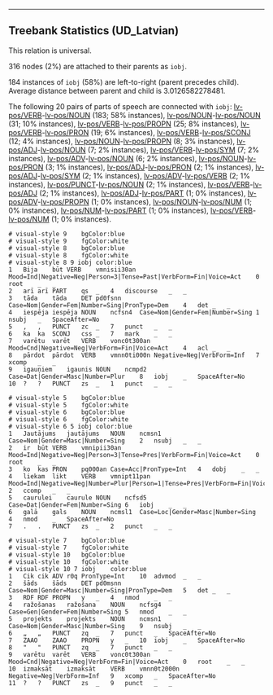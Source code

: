 

--------------------------------------------------------------------------------

## Treebank Statistics (UD_Latvian)

This relation is universal.

316 nodes (2%) are attached to their parents as `iobj`.

184 instances of `iobj` (58%) are left-to-right (parent precedes child).
Average distance between parent and child is 3.0126582278481.

The following 20 pairs of parts of speech are connected with `iobj`: [lv-pos/VERB]()-[lv-pos/NOUN]() (183; 58% instances), [lv-pos/NOUN]()-[lv-pos/NOUN]() (31; 10% instances), [lv-pos/VERB]()-[lv-pos/PROPN]() (25; 8% instances), [lv-pos/VERB]()-[lv-pos/PRON]() (19; 6% instances), [lv-pos/VERB]()-[lv-pos/SCONJ]() (12; 4% instances), [lv-pos/NOUN]()-[lv-pos/PROPN]() (8; 3% instances), [lv-pos/ADJ]()-[lv-pos/NOUN]() (7; 2% instances), [lv-pos/VERB]()-[lv-pos/SYM]() (7; 2% instances), [lv-pos/ADV]()-[lv-pos/NOUN]() (6; 2% instances), [lv-pos/NOUN]()-[lv-pos/PRON]() (3; 1% instances), [lv-pos/ADJ]()-[lv-pos/PRON]() (2; 1% instances), [lv-pos/ADJ]()-[lv-pos/SYM]() (2; 1% instances), [lv-pos/ADV]()-[lv-pos/VERB]() (2; 1% instances), [lv-pos/PUNCT]()-[lv-pos/NOUN]() (2; 1% instances), [lv-pos/VERB]()-[lv-pos/ADJ]() (2; 1% instances), [lv-pos/ADJ]()-[lv-pos/PART]() (1; 0% instances), [lv-pos/ADV]()-[lv-pos/PROPN]() (1; 0% instances), [lv-pos/NOUN]()-[lv-pos/NUM]() (1; 0% instances), [lv-pos/NUM]()-[lv-pos/PART]() (1; 0% instances), [lv-pos/VERB]()-[lv-pos/NUM]() (1; 0% instances).


~~~ conllu
# visual-style 9	bgColor:blue
# visual-style 9	fgColor:white
# visual-style 8	bgColor:blue
# visual-style 8	fgColor:white
# visual-style 8 9 iobj	color:blue
1	Bija	būt	VERB	vmnisii30an	Mood=Ind|Negative=Neg|Person=3|Tense=Past|VerbForm=Fin|Voice=Act	0	root	_	_
2	arī	arī	PART	qs	_	4	discourse	_	_
3	tāda	tāda	DET	pd0fsnn	Case=Nom|Gender=Fem|Number=Sing|PronType=Dem	4	det	_	_
4	iespēja	iespēja	NOUN	ncfsn4	Case=Nom|Gender=Fem|Number=Sing	1	nsubj	_	SpaceAfter=No
5	,	,	PUNCT	zc	_	7	punct	_	_
6	ka	ka	SCONJ	css	_	7	mark	_	_
7	varētu	varēt	VERB	vonc0t300an	Mood=Cnd|Negative=Neg|VerbForm=Fin|Voice=Act	4	acl	_	_
8	pārdot	pārdot	VERB	vmnn0ti000n	Negative=Neg|VerbForm=Inf	7	xcomp	_	_
9	igauņiem	igaunis	NOUN	ncmpd2	Case=Dat|Gender=Masc|Number=Plur	8	iobj	_	SpaceAfter=No
10	?	?	PUNCT	zs	_	1	punct	_	_

~~~


~~~ conllu
# visual-style 5	bgColor:blue
# visual-style 5	fgColor:white
# visual-style 6	bgColor:blue
# visual-style 6	fgColor:white
# visual-style 6 5 iobj	color:blue
1	Jautājums	jautājums	NOUN	ncmsn1	Case=Nom|Gender=Masc|Number=Sing	2	nsubj	_	_
2	ir	būt	VERB	vmnipii30an	Mood=Ind|Negative=Neg|Person=3|Tense=Pres|VerbForm=Fin|Voice=Act	0	root	_	_
3	ko	kas	PRON	pq000an	Case=Acc|PronType=Int	4	dobj	_	_
4	liekam	likt	VERB	vmnipt11pan	Mood=Ind|Negative=Neg|Number=Plur|Person=1|Tense=Pres|VerbForm=Fin|Voice=Act	2	ccomp	_	_
5	caurulei	caurule	NOUN	ncfsd5	Case=Dat|Gender=Fem|Number=Sing	6	iobj	_	_
6	galā	gals	NOUN	ncmsl1	Case=Loc|Gender=Masc|Number=Sing	4	nmod	_	SpaceAfter=No
7	.	.	PUNCT	zs	_	2	punct	_	_

~~~


~~~ conllu
# visual-style 7	bgColor:blue
# visual-style 7	fgColor:white
# visual-style 10	bgColor:blue
# visual-style 10	fgColor:white
# visual-style 10 7 iobj	color:blue
1	Cik	cik	ADV	r0q	PronType=Int	10	advmod	_	_
2	šāds	šāds	DET	pd0msnn	Case=Nom|Gender=Masc|Number=Sing|PronType=Dem	5	det	_	_
3	RDF	RDF	PROPN	y	_	4	nmod	_	_
4	ražošanas	ražošana	NOUN	ncfsg4	Case=Gen|Gender=Fem|Number=Sing	5	nmod	_	_
5	projekts	projekts	NOUN	ncmsn1	Case=Nom|Gender=Masc|Number=Sing	9	nsubj	_	_
6	„	„	PUNCT	zq	_	7	punct	_	SpaceAfter=No
7	ZAAO	ZAAO	PROPN	y	_	10	iobj	_	SpaceAfter=No
8	"	"	PUNCT	zq	_	7	punct	_	_
9	varētu	varēt	VERB	vonc0t300an	Mood=Cnd|Negative=Neg|VerbForm=Fin|Voice=Act	0	root	_	_
10	izmaksāt	izmaksāt	VERB	vmnn0t2000n	Negative=Neg|VerbForm=Inf	9	xcomp	_	SpaceAfter=No
11	?	?	PUNCT	zs	_	9	punct	_	_

~~~


